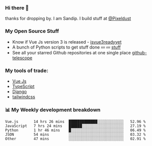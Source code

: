 ### Hi there 👋

thanks for dropping by.
I am Sandip. I build stuff at [@Pixeldust](github.com/pixeldust-in/)

###  **My Open Source Stuff**

 - Know if Vue Js version 3 is released -  [isvue3readyyet](https://github.com/sandiprb/isvue3readyyet)
 - A bunch of Python scripts to get stuff done 💤 💤 [stuff](https://github.com/sandiprb/stuff)
 - See all your starred Github repositories at one single place [github-telescope](https://github.com/sandiprb/github-telescope)



###  **My tools of trade:**
 - [Vue Js](https://github.com/vuejs/vue/)
 - [TypeScript](https://github.com/microsoft/TypeScript)
 - [Django](github.com/django/django)
 - [tailwindcss](https://github.com/tailwindlabs/tailwindcss)


###  📊 **My Weekly development breakdown**
<!--START_SECTION:waka-->
```text
Vue.js       14 hrs 26 mins  █████████████░░░░░░░░░░░░   52.96 % 
JavaScript   7 hrs 24 mins   ██████░░░░░░░░░░░░░░░░░░░   27.19 % 
Python       1 hr 46 mins    █░░░░░░░░░░░░░░░░░░░░░░░░   06.49 % 
JSON         54 mins         ░░░░░░░░░░░░░░░░░░░░░░░░░   03.32 % 
Other        47 mins         ░░░░░░░░░░░░░░░░░░░░░░░░░   02.91 %
```
<!--END_SECTION:waka-->
